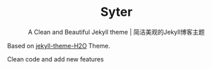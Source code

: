 <h1 align='center'>Syter</h1>
<p align='center'>A Clean and Beautiful Jekyll theme | 简洁美观的Jekyll博客主题 </p>

Based on [jekyll-theme-H2O](https://github.com/kaeyleo/jekyll-theme-H2O) Theme.

Clean code and add new features